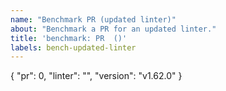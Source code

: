 ```yaml
---
name: "Benchmark PR (updated linter)"
about: "Benchmark a PR for an updated linter."
title: 'benchmark: PR  ()'
labels: bench-updated-linter
---
```

{
  "pr": 0,
  "linter": "",
  "version": "v1.62.0"
}
